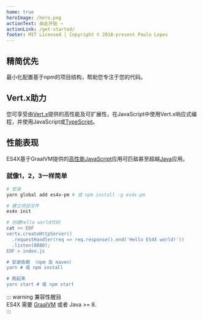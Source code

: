 ```yaml
---
home: true
heroImage: /hero.png
actionText: 由此开始 →
actionLink: /get-started/
footer: MIT Licensed | Copyright © 2018-present Paulo Lopes
---
```


<div class="features">
  <div class="feature">
    <h2>精简优先</h2>
    <p>最小化配置基于npm的项目结构，帮助您专注于您的代码。</p>
  </div>
  <div class="feature">
    <h2>Vert.x助力</h2>
    <p>您可享受由<a href="https://vertx.io">Vert.x</a>提供的高性能及可扩展性，在JavaScript中使用Vert.x响应式编程，并使用JavaScript或<a href="https://www.typescriptlang.org/">TypeScript</a>。</p>
  </div>
  <div class="feature">
    <h2>性能表现</h2>
    <p>ES4X基于GraalVM提供的<a href="https://www.techempower.com/benchmarks/#section=data-r18&hw=ph&test=db&l=zik0sf-f">高性能JavaScript</a>应用可匹敌甚至超越<a href="https://www.techempower.com/benchmarks/#section=data-r18&hw=ph&test=db">Java</a>应用。</p>
  </div>
</div>

### 就像1，2，3一样简单

``` bash
# 安装
yarn global add es4x-pm # 或 npm install -g es4x-pm

# 建立项目文件
es4x init

# 创建hello world代码
cat << EOF
vertx.createHttpServer()
  .requestHandler(req => req.response().end('Hello ES4X world!'))
  .listen(8080);
EOF > index.js

# 安装依赖 （npm 及 maven）
yarn # 或 npm install

# 跑起来  
yarn start # 或 npm start
```

::: warning 兼容性醒目   
ES4X 需要 [GraalVM](https://www.graalvm.org) 或者 Java >= 8.   
:::
